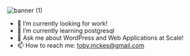 ![banner (1)](https://github.com/user-attachments/assets/6d861a13-ae43-4a6e-bfb1-648c65468454)

- 🔭 I’m currently looking for work!
- 🌱 I’m currently learning postgresql
- 💬 Ask me about WordPress and Web Applications at Scale!
- 📫 How to reach me: toby.mckes@gmail.com
